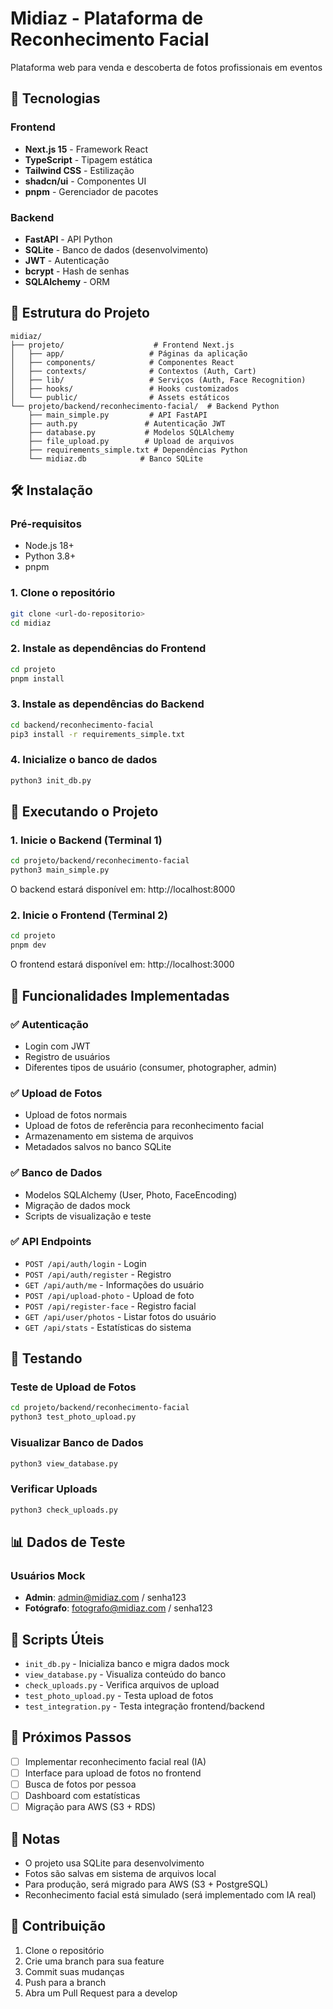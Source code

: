 # Midiaz - Plataforma de Reconhecimento Facial

Plataforma web para venda e descoberta de fotos profissionais em eventos

## 🚀 Tecnologias

### Frontend
- **Next.js 15** - Framework React
- **TypeScript** - Tipagem estática
- **Tailwind CSS** - Estilização
- **shadcn/ui** - Componentes UI
- **pnpm** - Gerenciador de pacotes

### Backend
- **FastAPI** - API Python
- **SQLite** - Banco de dados (desenvolvimento)
- **JWT** - Autenticação
- **bcrypt** - Hash de senhas
- **SQLAlchemy** - ORM

## 📁 Estrutura do Projeto

```
midiaz/
├── projeto/                    # Frontend Next.js
│   ├── app/                   # Páginas da aplicação
│   ├── components/            # Componentes React
│   ├── contexts/              # Contextos (Auth, Cart)
│   ├── lib/                   # Serviços (Auth, Face Recognition)
│   ├── hooks/                 # Hooks customizados
│   └── public/                # Assets estáticos
└── projeto/backend/reconhecimento-facial/  # Backend Python
    ├── main_simple.py         # API FastAPI
    ├── auth.py               # Autenticação JWT
    ├── database.py           # Modelos SQLAlchemy
    ├── file_upload.py        # Upload de arquivos
    ├── requirements_simple.txt # Dependências Python
    └── midiaz.db            # Banco SQLite
```

## 🛠️ Instalação

### Pré-requisitos
- Node.js 18+
- Python 3.8+
- pnpm

### 1. Clone o repositório
```bash
git clone <url-do-repositorio>
cd midiaz
```

### 2. Instale as dependências do Frontend
```bash
cd projeto
pnpm install
```

### 3. Instale as dependências do Backend
```bash
cd backend/reconhecimento-facial
pip3 install -r requirements_simple.txt
```

### 4. Inicialize o banco de dados
```bash
python3 init_db.py
```

## 🚀 Executando o Projeto

### 1. Inicie o Backend (Terminal 1)
```bash
cd projeto/backend/reconhecimento-facial
python3 main_simple.py
```
O backend estará disponível em: http://localhost:8000

### 2. Inicie o Frontend (Terminal 2)
```bash
cd projeto
pnpm dev
```
O frontend estará disponível em: http://localhost:3000

## 📝 Funcionalidades Implementadas

### ✅ Autenticação
- Login com JWT
- Registro de usuários
- Diferentes tipos de usuário (consumer, photographer, admin)

### ✅ Upload de Fotos
- Upload de fotos normais
- Upload de fotos de referência para reconhecimento facial
- Armazenamento em sistema de arquivos
- Metadados salvos no banco SQLite

### ✅ Banco de Dados
- Modelos SQLAlchemy (User, Photo, FaceEncoding)
- Migração de dados mock
- Scripts de visualização e teste

### ✅ API Endpoints
- `POST /api/auth/login` - Login
- `POST /api/auth/register` - Registro
- `GET /api/auth/me` - Informações do usuário
- `POST /api/upload-photo` - Upload de foto
- `POST /api/register-face` - Registro facial
- `GET /api/user/photos` - Listar fotos do usuário
- `GET /api/stats` - Estatísticas do sistema

## 🧪 Testando

### Teste de Upload de Fotos
```bash
cd projeto/backend/reconhecimento-facial
python3 test_photo_upload.py
```

### Visualizar Banco de Dados
```bash
python3 view_database.py
```

### Verificar Uploads
```bash
python3 check_uploads.py
```

## 📊 Dados de Teste

### Usuários Mock
- **Admin**: admin@midiaz.com / senha123
- **Fotógrafo**: fotografo@midiaz.com / senha123

## 🔧 Scripts Úteis

- `init_db.py` - Inicializa banco e migra dados mock
- `view_database.py` - Visualiza conteúdo do banco
- `check_uploads.py` - Verifica arquivos de upload
- `test_photo_upload.py` - Testa upload de fotos
- `test_integration.py` - Testa integração frontend/backend

## 🚀 Próximos Passos

- [ ] Implementar reconhecimento facial real (IA)
- [ ] Interface para upload de fotos no frontend
- [ ] Busca de fotos por pessoa
- [ ] Dashboard com estatísticas
- [ ] Migração para AWS (S3 + RDS)

## 📝 Notas

- O projeto usa SQLite para desenvolvimento
- Fotos são salvas em sistema de arquivos local
- Para produção, será migrado para AWS (S3 + PostgreSQL)
- Reconhecimento facial está simulado (será implementado com IA real)

## 🤝 Contribuição

1. Clone o repositório
2. Crie uma branch para sua feature
3. Commit suas mudanças
4. Push para a branch
5. Abra um Pull Request para a develop
